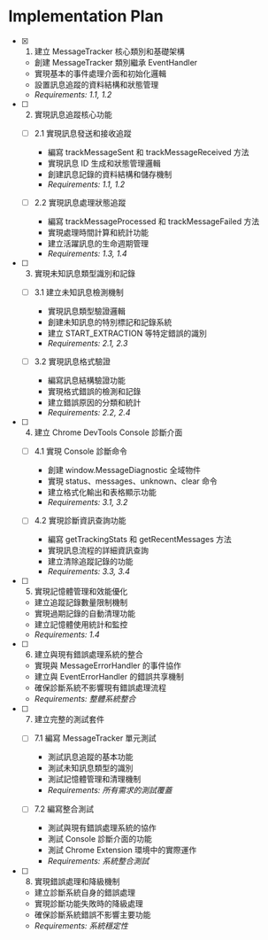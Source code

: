 # Implementation Plan

- [x] 1. 建立 MessageTracker 核心類別和基礎架構
  - 創建 MessageTracker 類別繼承 EventHandler
  - 實現基本的事件處理介面和初始化邏輯
  - 設置訊息追蹤的資料結構和狀態管理
  - _Requirements: 1.1, 1.2_

- [ ] 2. 實現訊息追蹤核心功能
  - [ ] 2.1 實現訊息發送和接收追蹤
    - 編寫 trackMessageSent 和 trackMessageReceived 方法
    - 實現訊息 ID 生成和狀態管理邏輯
    - 創建訊息記錄的資料結構和儲存機制
    - _Requirements: 1.1, 1.2_

  - [ ] 2.2 實現訊息處理狀態追蹤
    - 編寫 trackMessageProcessed 和 trackMessageFailed 方法
    - 實現處理時間計算和統計功能
    - 建立活躍訊息的生命週期管理
    - _Requirements: 1.3, 1.4_

- [ ] 3. 實現未知訊息類型識別和記錄
  - [ ] 3.1 建立未知訊息檢測機制
    - 實現訊息類型驗證邏輯
    - 創建未知訊息的特別標記和記錄系統
    - 建立 START_EXTRACTION 等特定錯誤的識別
    - _Requirements: 2.1, 2.3_

  - [ ] 3.2 實現訊息格式驗證
    - 編寫訊息結構驗證功能
    - 實現格式錯誤的檢測和記錄
    - 建立錯誤原因的分類和統計
    - _Requirements: 2.2, 2.4_

- [ ] 4. 建立 Chrome DevTools Console 診斷介面
  - [ ] 4.1 實現 Console 診斷命令
    - 創建 window.MessageDiagnostic 全域物件
    - 實現 status、messages、unknown、clear 命令
    - 建立格式化輸出和表格顯示功能
    - _Requirements: 3.1, 3.2_

  - [ ] 4.2 實現診斷資訊查詢功能
    - 編寫 getTrackingStats 和 getRecentMessages 方法
    - 實現訊息流程的詳細資訊查詢
    - 建立清除追蹤記錄的功能
    - _Requirements: 3.3, 3.4_

- [ ] 5. 實現記憶體管理和效能優化
  - 建立追蹤記錄數量限制機制
  - 實現過期記錄的自動清理功能
  - 建立記憶體使用統計和監控
  - _Requirements: 1.4_

- [ ] 6. 建立與現有錯誤處理系統的整合
  - 實現與 MessageErrorHandler 的事件協作
  - 建立與 EventErrorHandler 的錯誤共享機制
  - 確保診斷系統不影響現有錯誤處理流程
  - _Requirements: 整體系統整合_

- [ ] 7. 建立完整的測試套件
  - [ ] 7.1 編寫 MessageTracker 單元測試
    - 測試訊息追蹤的基本功能
    - 測試未知訊息類型的識別
    - 測試記憶體管理和清理機制
    - _Requirements: 所有需求的測試覆蓋_

  - [ ] 7.2 編寫整合測試
    - 測試與現有錯誤處理系統的協作
    - 測試 Console 診斷介面的功能
    - 測試 Chrome Extension 環境中的實際運作
    - _Requirements: 系統整合測試_

- [ ] 8. 實現錯誤處理和降級機制
  - 建立診斷系統自身的錯誤處理
  - 實現診斷功能失敗時的降級處理
  - 確保診斷系統錯誤不影響主要功能
  - _Requirements: 系統穩定性_
